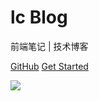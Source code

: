 
# lc Blog
<!-- > 记录生活点滴 -->

前端笔记 | 技术博客

[GitHub](https://github.com/docsifyjs/docsify/)
[Get Started](#docsify)

<!-- background image -->
![](https://vlad.studio/fullscreen-preview/?f=merry_xmas_moon&w=1920&h=1080)